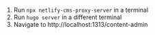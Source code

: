 1. Run `npx netlify-cms-proxy-server` in a terminal
2. Run `hugo server` in a different terminal
3. Navigate to http://localhost:1313/content-admin